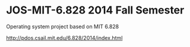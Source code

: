 # JOS-MIT-6.828 2014 Fall Semester
Operating system project based on MIT 6.828

http://pdos.csail.mit.edu/6.828/2014/index.html
